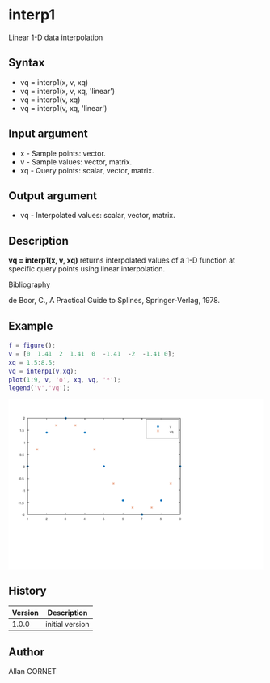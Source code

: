 # interp1

Linear 1-D data interpolation

## Syntax

- vq = interp1(x, v, xq)
- vq = interp1(x, v, xq, 'linear')
- vq = interp1(v, xq)
- vq = interp1(v, xq, 'linear')

## Input argument

- x - Sample points: vector.
- v - Sample values: vector, matrix.
- xq - Query points: scalar, vector, matrix.

## Output argument

- vq - Interpolated values: scalar, vector, matrix.

## Description

  <p><b>vq = interp1(x, v, xq)</b> returns interpolated values of a 1-D function at specific query points using linear interpolation.</p>

Bibliography

de Boor, C., A Practical Guide to Splines, Springer-Verlag, 1978.

## Example

```matlab
f = figure();
v = [0  1.41  2  1.41  0  -1.41  -2  -1.41 0];
xq = 1.5:8.5;
vq = interp1(v,xq);
plot(1:9, v, 'o', xq, vq, '*');
legend('v','vq');
```

<img src="interp1_1E8962FB.svg" align="middle"/>

## History

| Version | Description     |
| ------- | --------------- |
| 1.0.0   | initial version |

## Author

Allan CORNET
